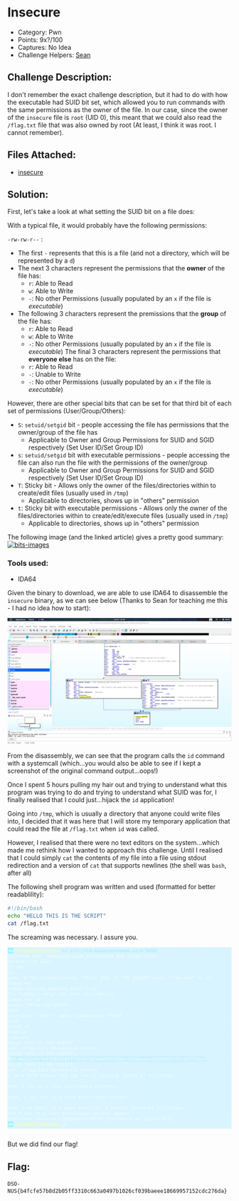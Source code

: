 # Insecure
- Category: Pwn
- Points: 9x?/100
- Captures: No Idea
- Challenge Helpers: [Sean](https://github.com/serotonincrash)

## Challenge Description:
I don't remember the exact challenge description, but it had to do with how the executable had SUID bit set, which allowed you to run commands with the same permissions as the owner of the file. In our case, since the owner of the `insecure` file is `root` (UID 0), this meant that we could also read the `/flag.txt` file that was also owned by root (At least, I think it was root. I cannot remember).
## Files Attached:
- [insecure](insecure)

## Solution:
First, let's take a look at what setting the SUID bit on a file does:

With a typical file, it would probably have the following permissions:

`-rw-rw-r--` :
- The first `-` represents that this is a file (and not a directory, which will be represented by a `d`)
- The next 3 characters represent the permissions that the **owner** of the file has:
    - `r`: Able to Read
    - `w`: Able to Write
    - `-`: No other Permissions (usually populated by an `x` if the file is *executable*)
- The following 3 characters represent the premissions that the **group** of the file has:
    - `r`: Able to Read
    - `w`: Able to Write
    - `-`: No other Permissions (usually populated by an `x` if the file is *executable*)
The final 3 characters represent the permissions that **everyone else** has on the file:
    - `r`: Able to Read
    - `-`: Unable to Write
    - `-`: No other Permissions (usually populated by an `x` if the file is *executable*)

However, there are other special bits that can be set for that third bit of each set of permissions (User/Group/Others):
- `S`: `setuid/setgid` bit - people accessing the file has permissions that the owner/group of the file has
    - Applicable to Owner and Group Permissions for SUID and SGID respectively (Set User ID/Set Group ID)
- `s`: `setuid/setgid` bit with executable permissions - people accessing the file can also run the file with the permissions of the owner/group
    - Applicable to Owner and Group Permissions for SUID and SGID respectively (Set User ID/Set Group ID)
- `T`: Sticky bit - Allows only the owner of the files/directories within to create/edit files (usually used in `/tmp`)
    - Applicable to directories, shows up in "others" permission
- `t`: Sticky bit with executable permissions - Allows only the owner of the files/directories within to create/edit/execute files (usually used in `/tmp`)
    - Applicable to directories, shows up in "others" permission
    
The following image (and the linked article) gives a pretty good summary:
[![bits-images](https://linuxhandbook.com/content/images/2020/06/linux-special-permissions-explained.png)](https://linuxhandbook.com/suid-sgid-sticky-bit/)
### Tools used:
- IDA64

Given the binary to download, we are able to use IDA64 to disassemble the `insecure` binary, as we can see below (Thanks to Sean for teaching me this - I had no idea how to start):

![](idaDecompile.png)

From the disassembly, we can see that the program calls the `id` command with a systemcall (which...you would also be able to see if I kept a screenshot of the original command output...oops!)

Once I spent 5 hours pulling my hair out and trying to understand what this program was trying to do and trying to understand what SUID was for, I finally realised that I could just...hijack the `id` application!

Going into `/tmp`, which is usually a directory that anyone could write files into, I decided that it was here that I will store my temporary application that could read the file at `/flag.txt` when `id` was called.

However, I realised that there were no text editors on the system...which made me rethink how I wanted to approach this challenge. Until I realised that I could simply `cat` the contents of my file into a file using stdout redirection and a version of `cat` that supports newlines (the shell was `bash`, after all)

The following shell program was written and used (formatted for better readablility):

```bash
#!/bin/bash
echo "HELLO THIS IS THE SCRIPT"
cat /flag.txt
```

The screaming was necessary. I assure you.

![](flagFound.png)

But we did find our flag!

## Flag:
```
DSO-NUS{b4fcfe57b8d2b05ff3310c663a0497b1026cf039baeee18669957152cdc276da}
```